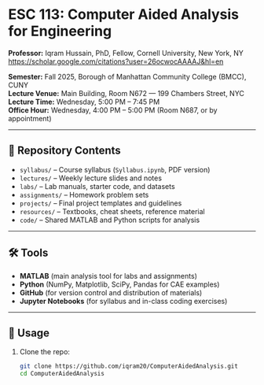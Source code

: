 # ESC 113: Computer Aided Analysis for Engineering
**Professor:** Iqram Hussain, PhD, Fellow, Cornell University, New York, NY    
https://scholar.google.com/citations?user=26ocwocAAAAJ&hl=en  

**Semester:** Fall 2025, Borough of Manhattan Community College (BMCC), CUNY  
**Lecture Venue:** Main Building, Room N672 — 199 Chambers Street, NYC  
**Lecture Time:** Wednesday, 5:00 PM – 7:45 PM  
**Office Hour:** Wednesday, 4:00 PM – 5:00 PM (Room N687, or by appointment)  

---

## 📂 Repository Contents
- `syllabus/` – Course syllabus (`Syllabus.ipynb`, PDF version)  
- `lectures/` – Weekly lecture slides and notes  
- `labs/` – Lab manuals, starter code, and datasets  
- `assignments/` – Homework problem sets  
- `projects/` – Final project templates and guidelines  
- `resources/` – Textbooks, cheat sheets, reference material  
- `code/` – Shared MATLAB and Python scripts for analysis  

---

## 🛠 Tools
- **MATLAB** (main analysis tool for labs and assignments)  
- **Python** (NumPy, Matplotlib, SciPy, Pandas for CAE examples)  
- **GitHub** (for version control and distribution of materials)  
- **Jupyter Notebooks** (for syllabus and in-class coding exercises)  

---

## 🚀 Usage
1. Clone the repo:
   ```bash
   git clone https://github.com/iqram20/ComputerAidedAnalysis.git
   cd ComputerAidedAnalysis
